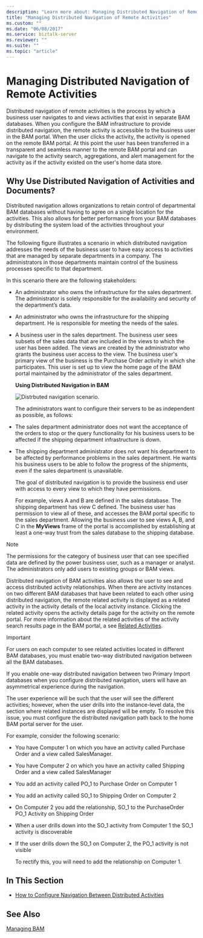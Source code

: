 ```yaml
---
description: "Learn more about: Managing Distributed Navigation of Remote Activities"
title: "Managing Distributed Navigation of Remote Activities"
ms.custom: ""
ms.date: "06/08/2017"
ms.service: biztalk-server
ms.reviewer: ""
ms.suite: ""
ms.topic: "article"
---
```

# Managing Distributed Navigation of Remote Activities
Distributed navigation of remote activities is the process by which a business user navigates to and views activities that exist in separate BAM databases. When you configure the BAM infrastructure to provide distributed navigation, the remote activity is accessible to the business user in the BAM portal. When the user clicks the activity, the activity is opened on the remote BAM portal. At this point the user has been transferred in a transparent and seamless manner to the remote BAM portal and can navigate to the activity search, aggregations, and alert management for the activity as if the activity existed on the user's home data store.  
  
## Why Use Distributed Navigation of Activities and Documents?  
 Distributed navigation allows organizations to retain control of departmental BAM databases without having to agree on a single location for the activities. This also allows for better performance from your BAM databases by distributing the system load of the activities throughout your environment.  
  
 The following figure illustrates a scenario in which distributed navigation addresses the needs of the business user to have easy access to activities that are managed by separate departments in a company. The administrators in those departments maintain control of the business processes specific to that department.  
  
 In this scenario there are the following stakeholders:  
  
- An administrator who owns the infrastructure for the sales department. The administrator is solely responsible for the availability and security of the department’s data.  
  
- An administrator who owns the infrastructure for the shipping department. He is responsible for meeting the needs of the sales.  
  
- A business user in the sales department. The business user sees subsets of the sales data that are included in the views to which the user has been added. The views are created by the administrator who grants the business user access to the view. The business user's primary view of the business is the Purchase Order activity in which she participates. This user is set up to view the home page of the BAM portal maintained by the administrator of the sales department.  
  
  **Using Distributed Navigation in BAM**  
  
  ![Distrbuted navigation scenario.](../core/media/bcd-distrbuted-nav-scenario.gif "bcd_distrbuted_nav_scenario")  
  
  The administrators want to configure their servers to be as independent as possible, as follows:  
  
- The sales department administrator does not want the acceptance of the orders to stop or the query functionality for his business users to be affected if the shipping department infrastructure is down.  
  
- The shipping department administrator does not want his department to be affected by performance problems in the sales department. He wants his business users to be able to follow the progress of the shipments, even if the sales department is unavailable.  
  
  The goal of distributed navigation is to provide the business end user with access to every view to which they have permissions.  
  
  For example, views A and B are defined in the sales database. The shipping department has view C defined. The business user has permission to view all of these, and accesses the BAM portal specific to the sales department. Allowing the business user to see views A, B, and C in the **MyViews** frame of the portal is accomplished by establishing at least a one-way trust from the sales database to the shipping database.  
  
> [!NOTE]
>  The permissions for the category of business user that can see specified data are defined by the power business user, such as a manager or analyst. The administrators only add users to existing groups or BAM views.  
  
 Distributed navigation of BAM activities also allows the user to see and access distributed activity relationships. When there are activity instances on two different BAM databases that have been related to each other using distributed navigation, the remote related activity is displayed as a related activity in the activity details of the local activity instance. Clicking the related activity opens the activity details page for the activity on the remote portal. For more information about the related activities of the activity search results page in the BAM portal, a see [Related Activities](../core/related-activities.md).  
  
> [!IMPORTANT]
>  For users on each computer to see related activities located in different BAM databases, you must enable two-way distributed navigation between all the BAM databases.  
  
 If you enable one-way distributed navigation between two Primary Import databases when you configure distributed navigation, users will have an asymmetrical experience during the navigation.  
  
 The user experience will be such that the user will see the different activities; however, when the user drills into the instance-level data, the section where related instances are displayed will be empty. To resolve this issue, you must configure the distributed navigation path back to the home BAM portal server for the user.  
  
 For example, consider the following scenario:  
  
- You have Computer 1 on which you have an activity called Purchase Order and a view called SalesManager.  
  
- You have Computer 2 on which you have an activity called Shipping Order and a view called SalesManager  
  
- You add an activity called PO_1 to Purchase Order on Computer 1  
  
- You add an activity called SO_1 to Shipping Order on Computer 2  
  
- On Computer 2 you add the relationship,  SO_1 to the PurchaseOrder PO_1 Activity on Shipping Order  
  
- When a user drills down into the SO_1 activity from Computer 1 the SO_1 activity is discoverable  
  
- If the user drills down the SO_1 on Computer 2, the PO_1 activity is not visible  
  
  To rectify this, you will need to add the relationship on Computer 1.  
  
## In This Section  
  
-   [How to Configure Navigation Between Distributed Activities](../core/how-to-configure-navigation-between-distributed-activities.md)  
  
## See Also  
 [Managing BAM](../core/managing-bam.md)
